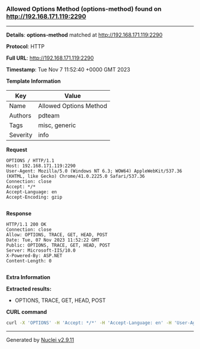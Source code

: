 ### Allowed Options Method (options-method) found on http://192.168.171.119:2290

----
**Details**: **options-method** matched at http://192.168.171.119:2290

**Protocol**: HTTP

**Full URL**: http://192.168.171.119:2290

**Timestamp**: Tue Nov 7 11:52:40 +0000 GMT 2023

**Template Information**

| Key | Value |
| --- | --- |
| Name | Allowed Options Method |
| Authors | pdteam |
| Tags | misc, generic |
| Severity | info |

**Request**
```http
OPTIONS / HTTP/1.1
Host: 192.168.171.119:2290
User-Agent: Mozilla/5.0 (Windows NT 6.3; WOW64) AppleWebKit/537.36 (KHTML, like Gecko) Chrome/41.0.2225.0 Safari/537.36
Connection: close
Accept: */*
Accept-Language: en
Accept-Encoding: gzip


```

**Response**
```http
HTTP/1.1 200 OK
Connection: close
Allow: OPTIONS, TRACE, GET, HEAD, POST
Date: Tue, 07 Nov 2023 11:52:22 GMT
Public: OPTIONS, TRACE, GET, HEAD, POST
Server: Microsoft-IIS/10.0
X-Powered-By: ASP.NET
Content-Length: 0


```

**Extra Information**

**Extracted results:**

- OPTIONS, TRACE, GET, HEAD, POST



**CURL command**
```sh
curl -X 'OPTIONS' -H 'Accept: */*' -H 'Accept-Language: en' -H 'User-Agent: Mozilla/5.0 (Windows NT 6.3; WOW64) AppleWebKit/537.36 (KHTML, like Gecko) Chrome/41.0.2225.0 Safari/537.36' 'http://192.168.171.119:2290'
```

----

Generated by [Nuclei v2.9.11](https://github.com/projectdiscovery/nuclei)
